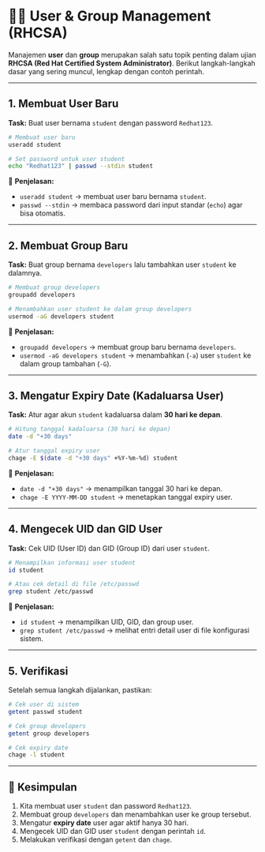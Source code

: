 # 🧑‍💻 User & Group Management (RHCSA)

Manajemen **user** dan **group** merupakan salah satu topik penting dalam ujian **RHCSA (Red Hat Certified System Administrator)**. Berikut langkah-langkah dasar yang sering muncul, lengkap dengan contoh perintah.

---

## 1. Membuat User Baru

**Task:** Buat user bernama `student` dengan password `Redhat123`.

```bash
# Membuat user baru
useradd student

# Set password untuk user student
echo "Redhat123" | passwd --stdin student
```

📌 **Penjelasan:**

- `useradd student` → membuat user baru bernama `student`.
- `passwd --stdin` → membaca password dari input standar (`echo`) agar bisa otomatis.

---

## 2. Membuat Group Baru

**Task:** Buat group bernama `developers` lalu tambahkan user `student` ke dalamnya.

```bash
# Membuat group developers
groupadd developers

# Menambahkan user student ke dalam group developers
usermod -aG developers student
```

📌 **Penjelasan:**

- `groupadd developers` → membuat group baru bernama `developers`.
- `usermod -aG developers student` → menambahkan (`-a`) user `student` ke dalam group tambahan (`-G`).

---

## 3. Mengatur Expiry Date (Kadaluarsa User)

**Task:** Atur agar akun `student` kadaluarsa dalam **30 hari ke depan**.

```bash
# Hitung tanggal kadaluarsa (30 hari ke depan)
date -d "+30 days"

# Atur tanggal expiry user
chage -E $(date -d "+30 days" +%Y-%m-%d) student
```

📌 **Penjelasan:**

- `date -d "+30 days"` → menampilkan tanggal 30 hari ke depan.
- `chage -E YYYY-MM-DD student` → menetapkan tanggal expiry user.

---

## 4. Mengecek UID dan GID User

**Task:** Cek UID (User ID) dan GID (Group ID) dari user `student`.

```bash
# Menampilkan informasi user student
id student

# Atau cek detail di file /etc/passwd
grep student /etc/passwd
```

📌 **Penjelasan:**

- `id student` → menampilkan UID, GID, dan group user.
- `grep student /etc/passwd` → melihat entri detail user di file konfigurasi sistem.

---

## 5. Verifikasi

Setelah semua langkah dijalankan, pastikan:

```bash
# Cek user di sistem
getent passwd student

# Cek group developers
getent group developers

# Cek expiry date
chage -l student
```

---

## 📌 Kesimpulan

1. Kita membuat user `student` dan password `Redhat123`.
2. Membuat group `developers` dan menambahkan user ke group tersebut.
3. Mengatur **expiry date** user agar aktif hanya 30 hari.
4. Mengecek UID dan GID user `student` dengan perintah `id`.
5. Melakukan verifikasi dengan `getent` dan `chage`.

